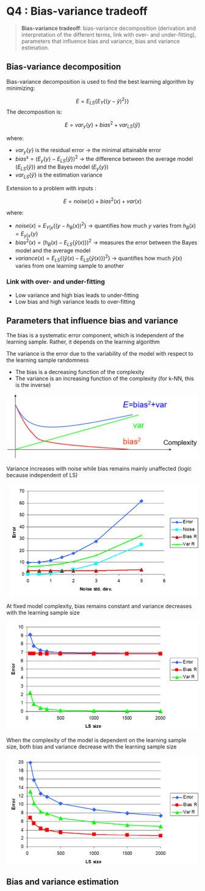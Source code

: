 # Q4 : Bias-variance tradeoff

>**Bias-variance tradeoff**: bias-variance decomposition (derivation and interpretation of the different terms, link with over- and under-fitting), parameters that influence bias and variance, bias and variance estimation.

## Bias-variance decomposition

Bias-variance decomposition is used to find the best learning algorithm by minimizing:

$$E=E_{LS}\{E_Y\{(y-\hat y)^2\}\}$$
The decomposition is:

$$E = var_y\{y\}+bias^2+var_{LS}\{\hat y\}$$

where:
- $var_y\{y\}$ is the residual error -> the minimal attainable error
- $bias² = (E_y\{y\} - E_{LS}\{\hat y\})^2$ -> the difference between the average model ($E_{LS}\{\hat y\}$) and the Bayes model ($E_y\{y\}$)
- $var_{LS}\{\hat y\}$ is the estimation variance

Extension to a problem with inputs :

$$E = noise(x)+bias^2(x)+var(x)$$

where:
- $noise(x) = E_{Y|x}\{(y-h_B(x))^2\}$ -> quantifies how much $y$ varies from $h_B(x) = E_{y|x}\{y\}$
- $bias^2(x)=(h_B(x)-E_{LS}\{\hat y(x)\})^2$ -> measures the error between the Bayes model and the average model
- $variance(x)=E_{LS}\{(\hat y(x)-E_{LS}\{\hat y(x)\})^2\}$ -> quantifies how much $\hat y(x)$ varies from one learning sample to another

### Link with over- and under-fitting

- Low variance and high bias leads to under-fitting
- Low bias and high variance leads to over-fitting

## Parameters that influence bias and variance

The bias is a systematic error component, which is independent of the learning sample. Rather, it depends on the learning algorithm

The variance is the error due to the variability of the model with respect to the learning sample randomness

- The bias is a decreasing function of the complexity
- The variance is an increasing function of the complexity
(for k-NN, this is the inverse)

![](attachments/Pasted%20image%2020231107164122.png)

Variance increases with noise while bias remains mainly unaffected (logic because independent of LS)

![](attachments/Pasted%20image%2020231107164403.png)

At fixed model complexity, bias remains constant and variance decreases with the learning sample size

![](attachments/Pasted%20image%2020231107164456.png)

When the complexity of the model is dependent on the learning sample size, both bias and variance decrease with the learning sample size

![](attachments/Pasted%20image%2020231107164620.png)

## Bias and variance estimation